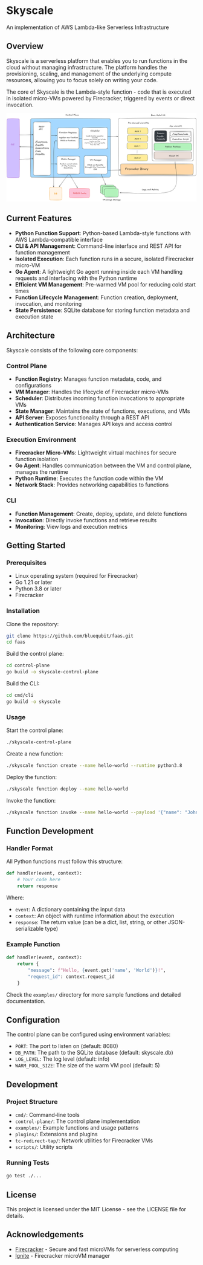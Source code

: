 # Skyscale
An implementation of AWS Lambda-like Serverless Infrastructure

## Overview

Skyscale is a serverless platform that enables you to run functions in the cloud without managing infrastructure. The platform handles the provisioning, scaling, and management of the underlying compute resources, allowing you to focus solely on writing your code.

The core of Skyscale is the Lambda-style function - code that is executed in isolated micro-VMs powered by Firecracker, triggered by events or direct invocation.

![Architecture Diagram](arch.png)

## Current Features

- **Python Function Support**: Python-based Lambda-style functions with AWS Lambda-compatible interface
- **CLI & API Management**: Command-line interface and REST API for function management
- **Isolated Execution**: Each function runs in a secure, isolated Firecracker micro-VM
- **Go Agent**: A lightweight Go agent running inside each VM handling requests and interfacing with the Python runtime
- **Efficient VM Management**: Pre-warmed VM pool for reducing cold start times
- **Function Lifecycle Management**: Function creation, deployment, invocation, and monitoring
- **State Persistence**: SQLite database for storing function metadata and execution state

## Architecture

Skyscale consists of the following core components:

### Control Plane
- **Function Registry**: Manages function metadata, code, and configurations
- **VM Manager**: Handles the lifecycle of Firecracker micro-VMs
- **Scheduler**: Distributes incoming function invocations to appropriate VMs
- **State Manager**: Maintains the state of functions, executions, and VMs
- **API Server**: Exposes functionality through a REST API
- **Authentication Service**: Manages API keys and access control

### Execution Environment
- **Firecracker Micro-VMs**: Lightweight virtual machines for secure function isolation
- **Go Agent**: Handles communication between the VM and control plane, manages the runtime
- **Python Runtime**: Executes the function code within the VM
- **Network Stack**: Provides networking capabilities to functions

### CLI
- **Function Management**: Create, deploy, update, and delete functions
- **Invocation**: Directly invoke functions and retrieve results
- **Monitoring**: View logs and execution metrics

## Getting Started

### Prerequisites
- Linux operating system (required for Firecracker)
- Go 1.21 or later
- Python 3.8 or later
- Firecracker

### Installation

Clone the repository:
```bash
git clone https://github.com/bluequbit/faas.git
cd faas
```

Build the control plane:
```bash
cd control-plane
go build -o skyscale-control-plane
```

Build the CLI:
```bash
cd cmd/cli
go build -o skyscale
```

### Usage

Start the control plane:
```bash
./skyscale-control-plane
```

Create a new function:
```bash
./skyscale function create --name hello-world --runtime python3.8
```

Deploy the function:
```bash
./skyscale function deploy --name hello-world
```

Invoke the function:
```bash
./skyscale function invoke --name hello-world --payload '{"name": "John"}'
```

## Function Development

### Handler Format

All Python functions must follow this structure:

```python
def handler(event, context):
    # Your code here
    return response
```

Where:
- `event`: A dictionary containing the input data
- `context`: An object with runtime information about the execution
- `response`: The return value (can be a dict, list, string, or other JSON-serializable type)

### Example Function

```python
def handler(event, context):
    return {
        "message": f"Hello, {event.get('name', 'World')}!",
        "request_id": context.request_id
    }
```

Check the `examples/` directory for more sample functions and detailed documentation.

## Configuration

The control plane can be configured using environment variables:

- `PORT`: The port to listen on (default: 8080)
- `DB_PATH`: The path to the SQLite database (default: skyscale.db)
- `LOG_LEVEL`: The log level (default: info)
- `WARM_POOL_SIZE`: The size of the warm VM pool (default: 5)

## Development

### Project Structure
- `cmd/`: Command-line tools
- `control-plane/`: The control plane implementation
- `examples/`: Example functions and usage patterns
- `plugins/`: Extensions and plugins
- `tc-redirect-tap/`: Network utilities for Firecracker VMs
- `scripts/`: Utility scripts

### Running Tests
```bash
go test ./...
```

## License

This project is licensed under the MIT License - see the LICENSE file for details.

## Acknowledgements
- [Firecracker](https://github.com/firecracker-microvm/firecracker) - Secure and fast microVMs for serverless computing
- [Ignite](https://github.com/weaveworks/ignite) - Firecracker microVM manager